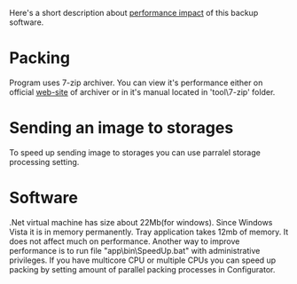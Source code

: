 Here's a short description about [performance impact](./Glossary.md) of this backup software.

# Packing
Program uses 7-zip archiver. You can view it's performance either on official [web-site](http://wwww.7-zip.org) of archiver or in it's manual located in 'tool\7-zip' folder.

# Sending an image to storages
To speed up sending image to storages you can use parralel storage processing setting.

# Software
.Net virtual machine has size about 22Mb(for windows). Since Windows Vista it is in memory permanently.
Tray application takes 12mb of memory. It does not affect much on performance.
Another way to improve performance is to run file "app\bin\SpeedUp.bat" with administrative privileges.
If you have multicore CPU or multiple CPUs you can speed up packing by setting amount of parallel packing processes in Configurator.
